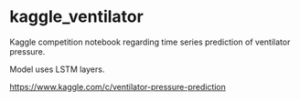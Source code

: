 # kaggle_ventilator
Kaggle competition notebook regarding time series prediction of ventilator pressure.

Model uses LSTM layers.

https://www.kaggle.com/c/ventilator-pressure-prediction
